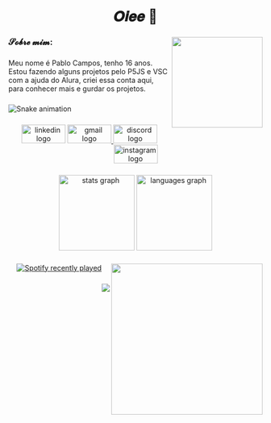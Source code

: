 <h1 align="center">𝑶𝒊𝒆𝒆 👋</h1>

###

<img align="right" height="180" src="https://i.pinimg.com/originals/32/44/01/324401aa18cc80c55f338dcd4674cb80.gif"  />

###

<h3 align="left">𝓢𝓸𝓫𝓻𝓮 𝓶𝓲𝓶:</h3>

###

<p align="left">Meu nome é Pablo Campos, tenho 16 anos. Estou fazendo alguns projetos pelo P5JS e VSC com a ajuda do Alura, criei essa conta aqui, para conhecer mais e gurdar os projetos.</p>

###

<img src="https://raw.githubusercontent.com/xpablosx/xpablosx/output/snake.svg" alt="Snake animation" />

###

<div align="center">
  <img src="https://raw.githubusercontent.com/maurodesouza/profile-readme-generator/master/src/assets/icons/social/linkedin/default.svg" width="87" height="37" alt="linkedin logo"  />
  <a href="pablo.campospaula00@gmail.com" target="_blank">
    <img src="https://raw.githubusercontent.com/maurodesouza/profile-readme-generator/master/src/assets/icons/social/gmail/default.svg" width="87" height="37" alt="gmail logo"  />
  </a>
  <a href="ichis_oxs" target="_blank">
    <img src="https://raw.githubusercontent.com/maurodesouza/profile-readme-generator/master/src/assets/icons/social/discord/default.svg" width="87" height="37" alt="discord logo"  />
  </a>
  <a href="https://www.instagram.com/eipablo_campos" target="_blank">
    <img src="https://raw.githubusercontent.com/maurodesouza/profile-readme-generator/master/src/assets/icons/social/instagram/default.svg" width="87" height="37" alt="instagram logo"  />
  </a>
</div>

###

<div align="center">
  <img src="https://github-readme-stats.vercel.app/api?username=xpablosx&hide_title=false&hide_rank=false&show_icons=true&include_all_commits=true&count_private=true&disable_animations=false&theme=gruvbox&locale=en&hide_border=false&order=1" height="150" alt="stats graph"  />
  <img src="https://github-readme-stats.vercel.app/api/top-langs?username=xpablosx&locale=en&hide_title=false&layout=compact&card_width=320&langs_count=5&theme=material-palenight&hide_border=false&order=2&custom_title=Idiomas%20usados" height="150" alt="languages graph"  />
</div>

###

<img align="right" height="300" src="https://i.pinimg.com/originals/ca/0c/22/ca0c229d548922e0f282f849d6bbe5f3.gif"  />

###

<div align="center">
  <a href="https://open.spotify.com/user/qn6ouvff7k3vd0q97w4r9nz75">
    <img src="https://spotify-recently-played-readme.vercel.app/api?user=qn6ouvff7k3vd0q97w4r9nz75&count=5" alt="Spotify recently played"  />
  </a>
</div>

###

<img align="right" src="https://visitor-badge.laobi.icu/badge?page_id=xpablosx.xpablosx&left_color=mediumpurple&right_color=mediumpurple&left_text=Visitas"  />

###
